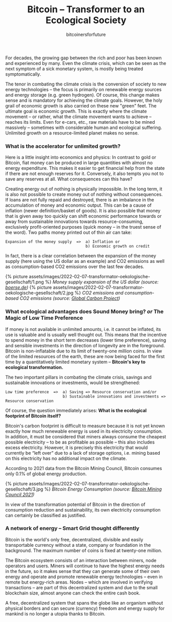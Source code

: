 ﻿---
layout: post
author: bitcoinersforfuture
title: "Bitcoin – Transformer to an Ecological Society"
categories: [ökologie, englisch]
image: assets/images/2022-02-07-transformator-oekologische-gesellschaft.jpg
tags: [featured]
published: true
---

For decades, the growing gap between the rich and poor has been known and experienced by many. Even the climate crisis, which can be seen as the next symptom of a sick monetary system, is mostly being treated symptomatically.

The tenor in combating the climate crisis is the conversion of society to new energy technologies – the focus is primarily on renewable energy sources and energy storage (e.g. green hydrogen). Of course, this change makes sense and is mandatory for achieving the climate goals. However, the holy grail of economic growth is also carried on these new "green" feet. The ultimate goal is economic growth. This is exactly where the climate movement – or rather, what the climate movement wants to achieve – reaches its limits. Even for e-cars, etc., raw materials have to be mined massively – sometimes with considerable human and ecological suffering. Unlimited growth on a resource-limited planet makes no sense.

### **What is the accelerator for unlimited growth?**

Here is a little insight into economics and physics: In contrast to gold or Bitcoin, fiat money can be produced in large quantities with almost no energy expenditure. This makes it easier to get financial help from the state if there are not enough reserves for it. Conversely, it also tempts you not to save any reserves at all. What consequences can this have?

Creating energy out of nothing is physically impossible. In the long term, it is also not possible to create money out of nothing without consequences. If loans are not fully repaid and destroyed, there is an imbalance in the accumulation of money and economic output. This can be a cause of inflation (newer definition/basket of goods). It is also possible that money that is given away too quickly can shift economic performance towards or away from sustainable innovations towards resource-consuming, exclusively profit-oriented purposes (quick money – in the truest sense of the word).
Two paths money printed out of thin air can take:

```
Expansion of the money supply  =>  a) Inflation or
                                   b) Economic growth on credit
```

In fact, there is a clear correlation between the expansion of the money supply (here using the US dollar as an example) and CO2 emissions as well as consumption-based CO2 emissions over the last few decades.

{% picture assets/images/2022-02-07-transformator-oekologische-gesellschaft/1.png %}
_Money supply expansion of the US dollar (source: [boerse.de](https://www.boerse.de/devisen/geldmenge-m2-usa/grafik))_
{% picture assets/images/2022-02-07-transformator-oekologische-gesellschaft/2.jpg %}
_CO2 emissions and consumption-based CO2 emissions (source: [Global Carbon Project](https://klimadelegation.de/wirtschaftswachstum-und-klimakrise/))_

### **What ecological advantages does** **Sound Money** **bring?** _**or**_ **The Magic of Low Time Preference**

If money is not available in unlimited amounts, i.e. it cannot be inflated, its use is valuable and is usually well thought out. This means that the incentive to spend money in the short term decreases (lower time preference), saving and sensible investments in the direction of longevity are in the foreground. Bitcoin is non-inflatable due to its limit of twenty-one million coins. In view of the limited resources of the earth, these are now being faced for the first time by a quantitatively limited monetary system – **Bitcoin's key to ecological transformation.**

The two important pillars in combating the climate crisis, savings and sustainable innovations or investments, would be strengthened:

```
Low time preference  =>  a) Saving => Resource conservation and/or
                         b) Sustainable innovations and investments => Resource conservation
```

Of course, the question immediately arises: **What is the ecological footprint of Bitcoin itself?**

Bitcoin's carbon footprint is difficult to measure because it is not yet known exactly how much renewable energy is used in its electricity consumption. In addition, it must be considered that miners always consume the cheapest possible electricity – to be as profitable as possible – this also includes excess electricity. However, it is precisely this electricity that would currently be “left over” due to a lack of storage options, i.e. mining based on this electricity has no additional impact on the climate.

According to 2021 data from the Bitcoin Mining Council, Bitcoin consumes only 0.1% of global energy production.

{% picture assets/images/2022-02-07-transformator-oekologische-gesellschaft/3.jpg %}
_Bitcoin Energy Consumption (source: [Bitcoin Mining Council 2021](https://bitcoinminingcouncil.com/wp-content/uploads/2021/07/2021.07.01-BMC-Q2-2021-Materials.pdf))_

In view of the transformation potential of Bitcoin in the direction of consumption reduction and sustainability, its own electricity consumption can certainly be classified as justified.

### **A network of energy – Smart Grid thought differently**

Bitcoin is the world's only free, decentralized, divisible and easily transportable currency without a state, company or foundation in the background. The maximum number of coins is fixed at twenty-one million.

The Bitcoin ecosystem consists of an interaction between miners, node operators and users. Miners will continue to have the highest energy needs in the future, so it makes sense that they can generate some of their own energy and operate and promote renewable energy technologies – even in remote but energy-rich areas. Nodes – which are involved in verifying transactions – are part of this decentralized system and due to the small blockchain size, almost anyone can check the entire cash book.

A free, decentralized system that spans the globe like an organism without physical borders and can secure (currency) freedom and energy supply for mankind is no longer a utopia thanks to Bitcoin.
